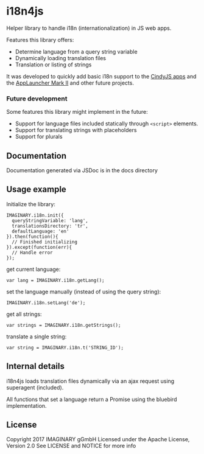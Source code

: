 # i18n4js

Helper library to handle i18n (internationalization) in JS web apps.

Features this library offers:

- Determine language from a query string variable
- Dynamically loading translation files
- Translation or listing of strings

It was developed to quickly add basic i18n support to the [CindyJS apps](https://github.com/IMAGINARY/cindyjs-apps) 
and the [AppLauncher Mark II](https://github.com/IMAGINARY/applauncher2) and other future projects.
 
### Future development
 
Some features this library might implement in the future:

- Support for language files included statically through `<script>` elements.
- Support for translating strings with placeholders
- Support for plurals 

## Documentation

Documentation generated via JSDoc is in the docs directory

## Usage example

Initialize the library:

```
IMAGINARY.i18n.init({
  queryStringVariable: 'lang',
  translationsDirectory: 'tr',
  defaultLanguage: 'en'
}).then(function(){
  // Finished initializing
}).except(function(err){
  // Handle error
});
```

get current language:

```
var lang = IMAGINARY.i18n.getLang();
```

set the language manually (instead of using the query string):

```
IMAGINARY.i18n.setLang('de');
```

get all strings:

```
var strings = IMAGINARY.i18n.getStrings();
```

translate a single string:

```
var string = IMAGINARY.i18n.t('STRING_ID');
```

## Internal details

i18n4js loads translation files dynamically via an ajax request using superagent (included).

All functions that set a language return a Promise using the bluebird implementation.

## License

Copyright 2017 IMAGINARY gGmbH
Licensed under the Apache License, Version 2.0
See LICENSE and NOTICE for more info